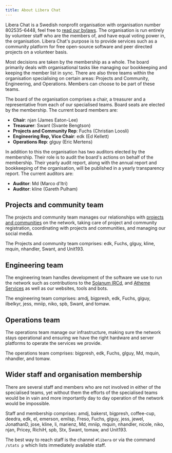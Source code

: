```yaml
---
title: About Libera Chat
---
```


Libera Chat is a Swedish nonprofit organisation with organisation number
802535-6448, feel free to [read our bylaws](/bylaws). The organisation is run
entirely by volunteer staff who are the members of, and have equal voting power
in, the organisation. Libera Chat's purpose is to provide services such as a
community platform for free open-source software and peer directed projects on
a volunteer basis.

Most decisions are taken by the membership as a whole. The board
primarily deals with organisational tasks like managing our bookkeeping
and keeping the member list in sync. There are also three teams within
the organisation specialising on certain areas: Projects and Community,
Engineering, and Operations. Members can choose to be part of these teams.

The board of the organisation comprises a chair, a treasurer and a
representative from each of our specialised teams. Board seats are elected
by the membership. The current board members are:

- **Chair**: njan (James Eaton-Lee)
- **Treasurer**: Swant (Svante Bengtson)
- **Projects and Community Rep**: Fuchs (Christian Loosli)
- **Engineering Rep, Vice Chair**: edk (Ed Kellett)
- **Operations Rep**: glguy (Eric Mertens)

In addition to this the organisation has two auditors elected by the membership.
Their role is to audit the board's actions on behalf of the membership.
Their yearly audit report, along with the annual report and bookkeeping of the
organisation, will be published in a yearly transparency report.
The current auditors are:

- **Auditor**: Md (Marco d'Itri)
- **Auditor**: kline (Gareth Pulham)

## Projects and community team

The projects and community team manages our relationships with
[projects and communities](/chanreg) on the network, taking care of project
and community registration, coordinating with projects and communities, and
managing our social media.

The Projects and community team comprises: edk, Fuchs, glguy, kline, mquin,
nhandler, Swant, and Unit193.

## Engineering team

The engineering team handles development of the software we use to run the
network such as contributions to the [Solanum IRCd](https://solanum.chat),
and [Atheme Services](https://atheme.github.io/) as well as our websites,
tools and bots.

The engineering team comprises: amdj, bigpresh, edk, Fuchs, glguy,
ilbelkyr, jess, mniip, niko, spb, Swant, and tomaw.

## Operations team

The operations team manage our infrastructure, making sure the network stays
operational and ensuring we have the right hardware and server platforms to
operate the services we provide.

The operations team comprises: bigpresh, edk, Fuchs, glguy, Md, mquin,
nhandler, and tomaw.

## Wider staff and organisation membership

There are several staff and members who are not involved in either of the
specialised teams, yet without them the efforts of the specialised teams would
be in vain and more importantly day to day operation of the network would be
impossible.

Staff and membership comprises: amdj, bakerst, bigpresh, coffee-cup, deedra,
edk, el, emerson, emilsp, Freso, Fuchs, glguy, jess, jewel, JonathanD, jose,
kline, li, marienz, Md, mniip, mquin, nhandler, nicole, niko, njan, Pricey,
RichiH, spb, Stx, Swant, tomaw, and Unit193.

The best way to reach staff is the channel `#libera` or via the command
`/stats p` which lists immediately available staff.
